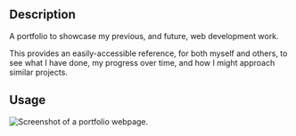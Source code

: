 ## Description

A portfolio to showcase my previous, and future, web development work.

This provides an easily-accessible reference, for both myself and others, to see what I have done, my progress over time, and how I might approach similar projects.


## Usage

<!-- TO ADD -->
![Screenshot of a portfolio webpage.](images/screenshot.png)